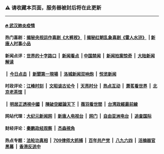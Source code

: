 ### ⚠️ 请收藏本页面，服务器被封后将在此更新

---

#### [🔥 武汉肺炎疫情](http://157.230.74.145:10000/videos/corona/)

#### 热门喜剧：[揭秘央视运作喜剧《大裤衩》](http://157.230.74.145:10000/videos/res/big-shorts/) &nbsp;|&nbsp;[揭秘红朝乱象喜剧《雷人水浒》](http://157.230.74.145:10000/videos/res/OutlawsOfMarsh/) &nbsp;|&nbsp;[新唐人时事小品](http://157.230.74.145:10000/videos/res/comedy/)

#### 新闻点评：[世界的十字路口](http://157.230.74.145/tanghao/) &nbsp;|&nbsp; [新闻看点](http://157.230.74.145/news-insight/) &nbsp;|&nbsp;[中国禁闻](http://157.230.74.145/ntdtv-news/) &nbsp;|&nbsp; [新闻拍案惊奇](http://157.230.74.145/dayu/) &nbsp;|&nbsp; [大陆新闻解读](http://157.230.74.145/ntdtv-comedy/)
####   &nbsp;|&nbsp;  [今日点击](http://157.230.74.145/news-click/)  &nbsp;|&nbsp; [新聞第一現場](http://157.230.74.145/primary-scene/) &nbsp;|&nbsp; [洛城新闻双响炮](http://157.230.74.145/la-news/) &nbsp;|&nbsp; [悦览新闻](http://157.230.74.145/dingyue/)

#### 时政评论：[江峰时刻](http://157.230.74.145/today-in-history/) &nbsp;|&nbsp; [文昭谈古论今](http://157.230.74.145/wenzhao/) &nbsp;|&nbsp; [天亮时分](http://157.230.74.145/tianliang/) &nbsp;|&nbsp; [热点互动](http://157.230.74.145/ntdtv-rdhd/) &nbsp;|&nbsp; [萧茗看世界](http://157.230.74.145/simonegao/) &nbsp;|&nbsp; [北京老茶馆](http://157.230.74.145/teahouse/)  &nbsp;|&nbsp;  
####   &nbsp;|&nbsp;  [明居正透視中國](http://157.230.74.145/decoding-china/)  &nbsp;|&nbsp; [陳破空縱論天下](http://157.230.74.145/pokong/)  &nbsp;|&nbsp; [薇羽看世間](http://157.230.74.145/weiyu/)  &nbsp;|&nbsp; [台湾政經最前線](http://157.230.74.145/taiwan/)   

#### 网站代理：[大纪元新闻网](http://157.230.74.145:10080/gb/) &nbsp;|&nbsp; [新唐人电视台](http://157.230.74.145:8808/gb/) &nbsp;|&nbsp; [网门](http://157.230.74.145:11000/) &nbsp;|&nbsp; [自由亚洲电台](http://157.230.74.145:9800/mandarin/) &nbsp;|&nbsp; [追查国际](http://157.230.74.145:10010/)

#### 财经评论：[秦鹏政经观察](http://157.230.74.145/qinpeng/) &nbsp;|&nbsp; [杰森視角 ](http://157.230.74.145/jason/)

#### 热点专题：[法轮功真相](http://157.230.74.145:10000/videos/truth.html) &nbsp;|&nbsp; [709律师大抓捕](http://157.230.74.145:10000/videos/709/) &nbsp;|&nbsp; [百年共产党](http://157.230.74.145:10000/videos/ccp.html) &nbsp;|&nbsp; [八九六四](http://157.230.74.145:10000/videos/88/)  &nbsp;|&nbsp; [活摘器官黑幕](http://157.230.74.145:10000/videos/res/Organs/)  &nbsp;|&nbsp; [香港反送中](http://157.230.74.145:10000/videos/res/hk/) 

<img src='http://gfw-breaker.win/link5.md' width='0px' height='0px'/>
